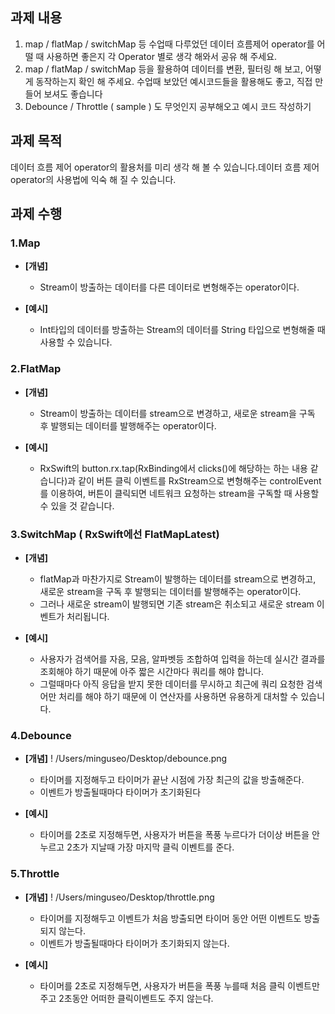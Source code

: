 ## **과제 내용**

1. map / flatMap / switchMap 등 수업때 다루었던 데이터 흐름제어 operator를 어떨 때 사용하면 좋은지 각 Operator 별로 생각 해와서 공유 해 주세요.
2. map / flatMap / switchMap 등을 활용하여 데이터를 변환, 필터링 해 보고, 어떻게 동작하는지 확인 해 주세요. 수업때 보았던 예시코드들을 활용해도 좋고, 직접 만들어 보셔도 좋습니다
3. Debounce / Throttle ( sample ) 도 무엇인지 공부해오고 예시 코드 작성하기

## **과제 목적**

데이터 흐름 제어 operator의 활용처를 미리 생각 해 볼 수 있습니다.데이터 흐름 제어 operator의 사용법에 익숙 해 질 수 있습니다.

## **과제 수행**

### 1.Map

- **[개념]**
    - Stream이 방출하는 데이터를 다른 데이터로 변형해주는 operator이다.

- **[예시]**
    - Int타입의 데이터를 방출하는 Stream의 데이터를 String 타입으로 변형해줄 때 사용할 수 있습니다.

### 2.FlatMap

- **[개념]**
    - Stream이 방출하는 데이터를 stream으로 변경하고, 새로운 stream을 구독 후 발행되는 데이터를 발행해주는 operator이다.

- **[예시]**
    - RxSwift의 button.rx.tap(RxBinding에서 clicks()에 해당하는 하는 내용 같습니다)과 같이 버튼 클릭 이벤트를 RxStream으로 변형해주는 controlEvent를 이용하여, 버튼이 클릭되면 네트워크 요청하는 stream을 구독할 때 사용할 수 있을 것 같습니다.

### 3.SwitchMap ( RxSwift에선 FlatMapLatest)

- **[개념]**
    - flatMap과 마찬가지로 Stream이 발행하는 데이터를 stream으로 변경하고, 새로운 stream을 구독 후 발행되는 데이터를 발행해주는 operator이다.
    - 그러나 새로운 stream이 발행되면 기존 stream은 취소되고 새로운 stream 이벤트가 처리됩니다.

- **[예시]**
    - 사용자가 검색어를 자음, 모음, 알파벳등 조합하여 입력을 하는데 실시간 결과를 조회해야 하기 때문에 아주 짧은 시간마다 쿼리를 해야 합니다.
    - 그럴때마다 아직 응답을 받지 못한 데이터를 무시하고 최근에 쿼리 요청한 검색어만 처리를 해야 하기 때문에 이 연산자를 사용하면 유용하게 대처할 수 있습니다.

### 4.Debounce

- **[개념]**
    !
        /Users/minguseo/Desktop/debounce.png
    
    - 타이머를 지정해두고 타이머가 끝난 시점에 가장 최근의 값을 방출해준다.
    - 이벤트가 방출될때마다 타이머가 초기화된다

- **[예시]**
    - 타이머를 2초로 지정해두면, 사용자가 버튼을 폭풍 누르다가 더이상 버튼을 안누르고 2초가 지날때 가장 마지막 클릭 이벤트를 준다.

### 5.Throttle

- **[개념]**
    !
        /Users/minguseo/Desktop/throttle.png
    - 타이머를 지정해두고 이벤트가 처음 방출되면 타이머 동안 어떤 이벤트도 방출되지 않는다.
    - 이벤트가 방출될때마다 타이머가 초기화되지 않는다.

- **[예시]**
    - 타이머를 2초로 지정해두면, 사용자가 버튼을 폭풍 누를때 처음 클릭 이벤트만 주고 2초동안 어떠한 클릭이벤트도 주지 않는다.
